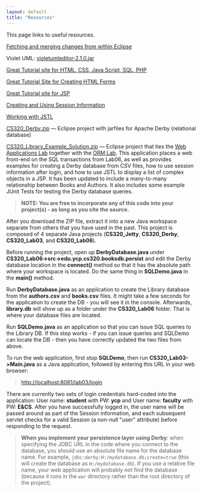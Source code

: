 ```yaml
---
layout: default
title: "Resources"
---
```


This page links to useful resources.

[Fetching and merging changes from within Eclipse](fetchMerge.html)

Violet UML: [violetumleditor-2.1.0.jar](violetumleditor-2.1.0.jar)

[Great Tutorial site for HTML, CSS, Java Script, SQL, PHP](http://www.w3schools.com)

[Great Tutorial Site for Creating HTML Forms](http://www.htmliseasy.com/form_tutor/lesson01.html)

[Great Tutorial site for JSP](http://www.tutorialspoint.com/jsp/index.htm)

[Creating and Using Session Information](http://www.tutorialspoint.com/jsp/jsp_session_tracking.htm)

[Working with JSTL](http://www.tutorialspoint.com/jsp/jsp_standard_tag_library.htm)

[CS320\_Derby.zip](CS320_Derby.zip) &mdash; Eclipse project with jarfiles for Apache Derby (relational database)

[CS320\_Library\_Example\_Solution.zip](CS320_Library_Example_With_M2M.zip) &mdash; Eclipse project that ties the [Web Applications Lab](../labs/lab03.html) together with the [ORM Lab](../labs/lab06.html).  This application places a web front-end on the SQL transactions from Lab06, as well as provides examples for creating a Derby database from CSV files, how to use session information after login, and how to use JSTL to display a list of complex objects in a JSP.  It has been updated to include a many-to-many relationship between Books and Authors.  It also includes some example JUnit Tests for testing the Derby database queries.

> <div class="callout"><b>NOTE: You are free to incorporate any of this code into your project(s) - as long as you cite the source.</b></div>

After you download the ZIP file, extract it into a new Java workspace separate from others that you have used in the past.  This project is composed of 4 separate Java projects (**CS320_Jetty**, **CS320_Derby**, **CS320_Lab03**, and **CS320_Lab06**).

Before running the project, open up **DerbyDatabase.java** under **CS320_Lab06->src->edu.ycp.cs320.booksdb.persist** and edit the Derby database location in the **connect()** method so that it has the absolute path where your workspace is located.  Do the same thing in **SQLDemo.java** in the **main()** method.

Run **DerbyDatabase.java** as an application to create the Library database from the **authors.csv** and **books.csv** files. It might take a few seconds for the application to create the DB - you will see it in the console.  Afterwards, **library.db** will show up as a folder under the **CS320_Lab06** folder.  That is where your database files are located.

Run **SQLDemo.java** as an application so that you can issue SQL queries to the Library DB.  If this step works - if you can issue queries and SQLDemo can locate the DB - then you have correctly updated the two files from above.

To run the web application, first stop **SQLDemo**, then run **CS320_Lab03->Main.java** as a Java application, followed by entering this URL in your web browser:

> [http://localhost:8081/lab03/login](http://localhost:8081/lab03/login)

There are currently two sets of login credentials hard-coded into the application: User name: **student** with PW: **ycp** and User name: **faculty** with PW: **E&CS**.  After you have successfully logged in, the user name will be passed around as part of the Session information, and each subsequent servlet checks for a valid Session (a non-null "user" attribute) before responding to the request.

> <div class="callout"><b>When you implement your persistence layer using Derby</b>: when specifying the JDBC URL in the code where you connect to the database, you should use an absolute file name for the database name. For example, <code>jdbc:derby:H:/mydatabase.db;create=true</code> (this will create the database as <code>H:/mydatabase.db</code>).  If you use a relative file name, your web application will probably not find the database (because it runs in the <code>war</code> directory rather than the root directory of the project).</div>
